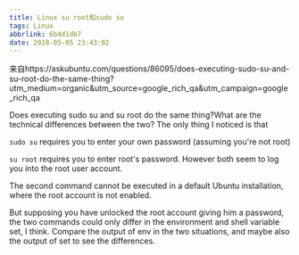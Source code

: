 ```yaml
---
title: Linux su root和sudo su
tags: Linux
abbrlink: 6b4d1db7
date: 2018-05-05 23:43:02
---
```




来自https://askubuntu.com/questions/86095/does-executing-sudo-su-and-su-root-do-the-same-thing?utm_medium=organic&utm_source=google_rich_qa&utm_campaign=google_rich_qa


Does executing sudo su and su root do the same thing?What are the technical differences between the two? The only thing I noticed is that

`sudo su`
requires you to enter your own password (assuming you're not root)

`su root`
requires you to enter root's password. However both seem to log you into the root user account.


The second command cannot be executed in a default Ubuntu installation, where the root account is not enabled.

But supposing you have unlocked the root account giving him a password, the two commands could only differ in the environment and shell variable set, I think. Compare the output of env in the two situations, and maybe also the output of set to see the differences.